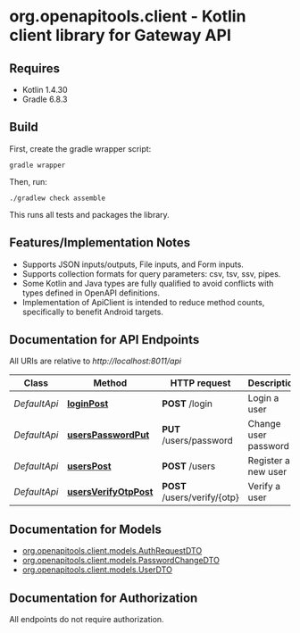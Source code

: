 # org.openapitools.client - Kotlin client library for Gateway API

## Requires

* Kotlin 1.4.30
* Gradle 6.8.3

## Build

First, create the gradle wrapper script:

```
gradle wrapper
```

Then, run:

```
./gradlew check assemble
```

This runs all tests and packages the library.

## Features/Implementation Notes

* Supports JSON inputs/outputs, File inputs, and Form inputs.
* Supports collection formats for query parameters: csv, tsv, ssv, pipes.
* Some Kotlin and Java types are fully qualified to avoid conflicts with types defined in OpenAPI definitions.
* Implementation of ApiClient is intended to reduce method counts, specifically to benefit Android targets.

<a name="documentation-for-api-endpoints"></a>
## Documentation for API Endpoints

All URIs are relative to *http://localhost:8011/api*

Class | Method | HTTP request | Description
------------ | ------------- | ------------- | -------------
*DefaultApi* | [**loginPost**](docs/DefaultApi.md#loginpost) | **POST** /login | Login a user
*DefaultApi* | [**usersPasswordPut**](docs/DefaultApi.md#userspasswordput) | **PUT** /users/password | Change user password
*DefaultApi* | [**usersPost**](docs/DefaultApi.md#userspost) | **POST** /users | Register a new user
*DefaultApi* | [**usersVerifyOtpPost**](docs/DefaultApi.md#usersverifyotppost) | **POST** /users/verify/{otp} | Verify a user


<a name="documentation-for-models"></a>
## Documentation for Models

 - [org.openapitools.client.models.AuthRequestDTO](docs/AuthRequestDTO.md)
 - [org.openapitools.client.models.PasswordChangeDTO](docs/PasswordChangeDTO.md)
 - [org.openapitools.client.models.UserDTO](docs/UserDTO.md)


<a name="documentation-for-authorization"></a>
## Documentation for Authorization

All endpoints do not require authorization.
